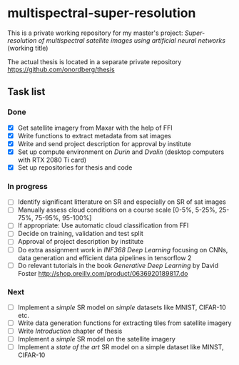 # multispectral-super-resolution
This is a private working repository for my master's project: *Super-resolution of multispectral satellite images using artificial neural networks* (working title)

The actual thesis is located in a separate private repository https://github.com/onordberg/thesis

## Task list

### Done
- [x] Get satellite imagery from Maxar with the help of FFI
- [x] Write functions to extract metadata from sat images
- [x] Write and send project description for approval by institute
- [x] Set up compute environment on *Durin* and *Dvalin* (desktop computers with RTX 2080 Ti card)
- [x] Set up repositories for thesis and code

### In progress
- [ ] Identify significant litterature on SR and especially on SR of sat images
- [ ] Manually assess cloud conditions on a course scale [0-5%, 5-25%, 25-75%, 75-95%, 95-100%]
- [ ] If appropriate: Use automatic cloud classification from FFI
- [ ] Decide on training, validation and test split
- [ ] Approval of project description by institute
- [ ] Do extra assignment work in *INF368 Deep Learning* focusing on CNNs, data generation and efficient data pipelines in tensorflow 2
- [ ] Do relevant tutorials in the book *Generative Deep Learning* by David Foster http://shop.oreilly.com/product/0636920189817.do

### Next
- [ ] Implement a *simple* SR model on *simple* datasets like MNIST, CIFAR-10 etc.
- [ ] Write data generation functions for extracting tiles from satellite imagery
- [ ] Write *Introduction* chapter of thesis
- [ ] Implement a *simple* SR model on the satellite imagery
- [ ] Implement a *state of the art* SR model on a simple dataset like MINST, CIFAR-10
